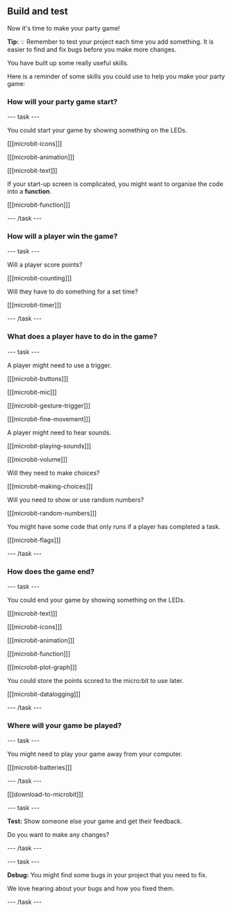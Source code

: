 ## Build and test

Now it's time to make your party game!

**Tip:** 💡 Remember to test your project each time you add something. It is easier to find and fix bugs before you make more changes.

You have built up some really useful skills.

Here is a reminder of some skills you could use to help you make your party game:

### How will your party game start?

\--- task ---

You could start your game by showing something on the LEDs.

[[[microbit-icons]]]

[[[microbit-animation]]]

[[[microbit-text]]]

If your start-up screen is complicated, you might want to organise the code into a **function**.

[[[microbit-function]]]

\--- /task ---

### How will a player win the game?

\--- task ---

Will a player score points?

[[[microbit-counting]]]

Will they have to do something for a set time?

[[[microbit-timer]]]

\--- /task ---

### What does a player have to do in the game?

\--- task ---

A player might need to use a trigger.

[[[microbit-buttons]]]

[[[microbit-mic]]]

[[[microbit-gesture-trigger]]]

[[[microbit-fine-movement]]]

A player might need to hear sounds.

[[[microbit-playing-sounds]]]

[[[microbit-volume]]]

Will they need to make choices?

[[[microbit-making-choices]]]

Will you need to show or use random numbers?

[[[microbit-random-numbers]]]

You might have some code that only runs if a player has completed a task.

[[[microbit-flags]]]

\--- /task ---

### How does the game end?

\--- task ---

You could end your game by showing something on the LEDs.

[[[microbit-text]]]

[[[microbit-icons]]]

[[[microbit-animation]]]

[[[microbit-function]]]

[[[microbit-plot-graph]]]

You could store the points scored to the micro:bit to use later.

[[[microbit-datalogging]]]

\--- /task ---

### Where will your game be played?

\--- task ---

You might need to play your game away from your computer.

[[[microbit-batteries]]]

\--- /task ---

[[[download-to-microbit]]]

\--- task ---

**Test:** Show someone else your game and get their feedback.

Do you want to make any changes?

\--- /task ---

\--- task ---

**Debug:** You might find some bugs in your project that you need to fix.

We love hearing about your bugs and how you fixed them.

\--- /task ---
